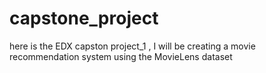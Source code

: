 # capstone_project
 here is the EDX capston project_1 , I  will be creating a movie recommendation system using the MovieLens dataset

 
